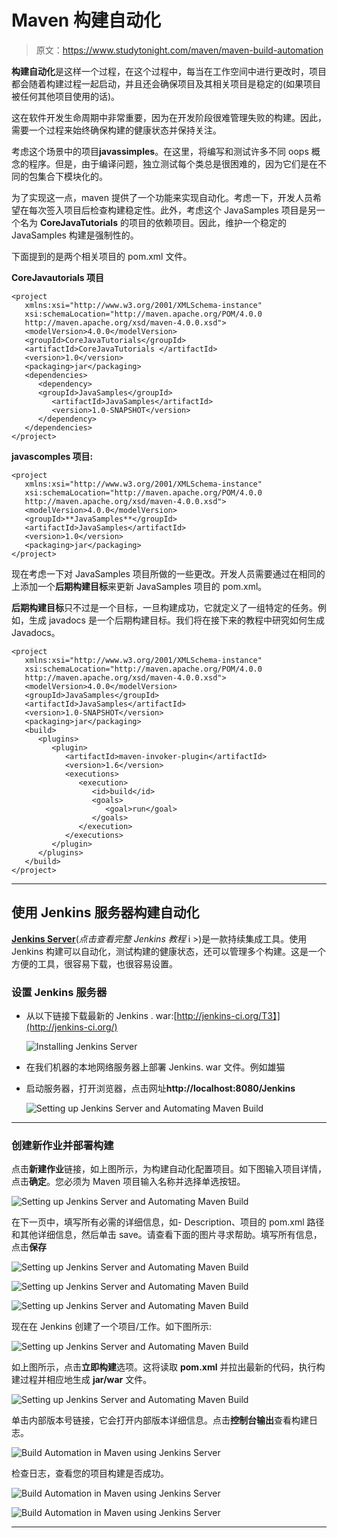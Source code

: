 # Maven 构建自动化

> 原文：<https://www.studytonight.com/maven/maven-build-automation>

**构建自动化**是这样一个过程，在这个过程中，每当在工作空间中进行更改时，项目都会随着构建过程一起启动，并且还会确保项目及其相关项目是稳定的(如果项目被任何其他项目使用的话)。

这在软件开发生命周期中非常重要，因为在开发阶段很难管理失败的构建。因此，需要一个过程来始终确保构建的健康状态并保持关注。

考虑这个场景中的项目**javassimples**。在这里，将编写和测试许多不同 oops 概念的程序。但是，由于编译问题，独立测试每个类总是很困难的，因为它们是在不同的包集合下模块化的。

为了实现这一点，maven 提供了一个功能来实现自动化。考虑一下，开发人员希望在每次签入项目后检查构建稳定性。此外，考虑这个 JavaSamples 项目是另一个名为 **CoreJavaTutorials** 的项目的依赖项目。因此，维护一个稳定的 JavaSamples 构建是强制性的。

下面提到的是两个相关项目的 pom.xml 文件。

**CoreJavautorials 项目**

```
<project  
   xmlns:xsi="http://www.w3.org/2001/XMLSchema-instance"
   xsi:schemaLocation="http://maven.apache.org/POM/4.0.0 
   http://maven.apache.org/xsd/maven-4.0.0.xsd">
   <modelVersion>4.0.0</modelVersion>
   <groupId>CoreJavaTutorials</groupId>
   <artifactId>CoreJavaTutorials </artifactId>
   <version>1.0</version>
   <packaging>jar</packaging>
   <dependencies>
      <dependency>
      <groupId>JavaSamples</groupId>
         <artifactId>JavaSamples</artifactId>
         <version>1.0-SNAPSHOT</version>
      </dependency>
   </dependencies>
</project> 
```

**javascomples 项目:**

```
<project  
   xmlns:xsi="http://www.w3.org/2001/XMLSchema-instance"
   xsi:schemaLocation="http://maven.apache.org/POM/4.0.0 
   http://maven.apache.org/xsd/maven-4.0.0.xsd">
   <modelVersion>4.0.0</modelVersion>
   <groupId>**JavaSamples**</groupId>
   <artifactId>JavaSamples</artifactId>
   <version>1.0</version>
   <packaging>jar</packaging>
</project> 
```

现在考虑一下对 JavaSamples 项目所做的一些更改。开发人员需要通过在相同的上添加一个**后期构建目标**来更新 JavaSamples 项目的 pom.xml。

**后期构建目标**只不过是一个目标，一旦构建成功，它就定义了一组特定的任务。例如，生成 javadocs 是一个后期构建目标。我们将在接下来的教程中研究如何生成 Javadocs。

```
<project  
   xmlns:xsi="http://www.w3.org/2001/XMLSchema-instance"
   xsi:schemaLocation="http://maven.apache.org/POM/4.0.0 
   http://maven.apache.org/xsd/maven-4.0.0.xsd">
   <modelVersion>4.0.0</modelVersion>
   <groupId>JavaSamples</groupId>
   <artifactId>JavaSamples</artifactId>
   <version>1.0-SNAPSHOT</version>
   <packaging>jar</packaging>
   <build>
      <plugins>
         <plugin>
            <artifactId>maven-invoker-plugin</artifactId>
            <version>1.6</version>
            <executions>
               <execution>
                  <id>build</id>
                  <goals>
                     <goal>run</goal>
                  </goals>
               </execution>
            </executions>
         </plugin>
      </plugins>
   </build>
</project> 
```

* * *

## 使用 Jenkins 服务器构建自动化

[**Jenkins Server**](/jenkins/)(*点击查看完整 Jenkins 教程* i >)是一款持续集成工具。使用 Jenkins 构建可以自动化，测试构建的健康状态，还可以管理多个构建。这是一个方便的工具，很容易下载，也很容易设置。

### 设置 Jenkins 服务器

*   从以下链接下载最新的 Jenkins . war:[http://jenkins-ci.org/T3】](http://jenkins-ci.org/)

    ![Installing Jenkins Server](img/da0019f40ca5980c2a7247f1c075287c.png)

*   在我们机器的本地网络服务器上部署 Jenkins. war 文件。例如雄猫
*   启动服务器，打开浏览器，点击网址**http://localhost:8080/Jenkins**

    ![Setting up Jenkins Server and Automating Maven Build](img/30921872bbff60c6756bf32de9b4bf09.png)

* * *

### 创建新作业并部署构建

点击**新建作业**链接，如上图所示，为构建自动化配置项目。如下图输入项目详情，点击**确定**。您必须为 Maven 项目输入名称并选择单选按钮。

![Setting up Jenkins Server and Automating Maven Build](img/6ead03f829c5b93fb4f518653f98e06c.png)

在下一页中，填写所有必需的详细信息，如- Description、项目的 pom.xml 路径和其他详细信息，然后单击 save。请查看下面的图片寻求帮助。填写所有信息，点击**保存**

![Setting up Jenkins Server and Automating Maven Build](img/d0366e30c2862e48470f9b8d15cdda7c.png)

![Setting up Jenkins Server and Automating Maven Build](img/3ead54ca31d15c19fb1bac471f6743e8.png)

![Setting up Jenkins Server and Automating Maven Build](img/22bf6c4d069d654f157fdc2ee1f5fdba.png)

现在在 Jenkins 创建了一个项目/工作。如下图所示:

![Setting up Jenkins Server and Automating Maven Build](img/9d84611f462aa638fe7f798351092042.png)

如上图所示，点击**立即构建**选项。这将读取 **pom.xml** 并拉出最新的代码，执行构建过程并相应地生成 **jar/war** 文件。

![Setting up Jenkins Server and Automating Maven Build](img/1f158c311c357e6c861f1bc658e10ea9.png)

单击内部版本号链接，它会打开内部版本详细信息。点击**控制台输出**查看构建日志。

![Build Automation in Maven using Jenkins Server](img/fc86986dde9780473c51ab866faf2fb1.png)

检查日志，查看您的项目构建是否成功。

![Build Automation in Maven using Jenkins Server](img/33f6133eb7a30ac299e2f31ff7095be8.png)

![Build Automation in Maven using Jenkins Server](img/b58015eda8fc4bd0c11dc5fa8df9c21d.png)

* * *